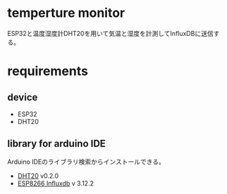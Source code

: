 # temperture monitor

ESP32と温度湿度計DHT20を用いて気温と湿度を計測してInfluxDBに送信する。

# requirements
## device
- ESP32
- DHT20

## library for arduino IDE
Arduino IDEのライブラリ検索からインストールできる。

- [DHT20](https://github.com/RobTillaart/DHT20) v0.2.0
- [ESP8266 Influxdb](https://github.com/tobiasschuerg/InfluxDB-Client-for-Arduino) v 3.12.2